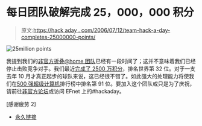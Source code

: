 # 每日团队破解完成 25，000，000 积分

> 原文:[https://hack aday . com/2006/07/12/team-hack-a-day-completes-25000000-points/](https://hackaday.com/2006/07/12/team-hack-a-day-completes-25000000-points/)

![25million points](../Images/cf57d08eaadd2225aa629c0d7a613300.png)

我提到我们的[非官方折叠@home 团队](http://www.teamhackaday.com/)已经有一段时间了；这并不意味着我们已经停止击败竞争对手。我们最近[完成了 2500 万积分](http://www.teamhackaday.com/modules/news/article.php?storyid=9)，排名世界第 32 位。对于一支去年 10 月才真正起步的球队来说，这已经很不错了。如此强大的处理能力将使我们在[500 强超级计算机](http://www.top500.org/)排行榜中排名第 91 位。要加入这个团队或只是为了庆祝，请前往[非官方论坛](http://www.teamhackaday.com/forum/)或访问 EFnet 上的#hackaday。

[感谢疲劳 2]

*   [永久链接](http://www.teamhackaday.com/modules/news/article.php?storyid=9)